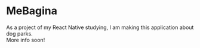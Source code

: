 # MeBagina

As a project of my React Native studying, I am making this application about dog parks. <br />
More info soon!
